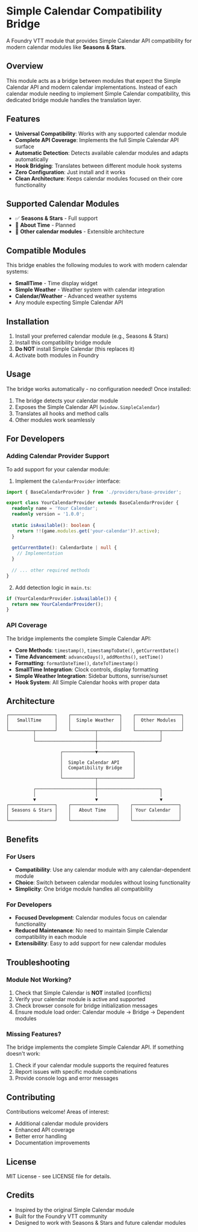 # Simple Calendar Compatibility Bridge

A Foundry VTT module that provides Simple Calendar API compatibility for modern calendar modules like **Seasons & Stars**.

## Overview

This module acts as a bridge between modules that expect the Simple Calendar API and modern calendar implementations. Instead of each calendar module needing to implement Simple Calendar compatibility, this dedicated bridge module handles the translation layer.

## Features

- **Universal Compatibility**: Works with any supported calendar module
- **Complete API Coverage**: Implements the full Simple Calendar API surface
- **Automatic Detection**: Detects available calendar modules and adapts automatically  
- **Hook Bridging**: Translates between different module hook systems
- **Zero Configuration**: Just install and it works
- **Clean Architecture**: Keeps calendar modules focused on their core functionality

## Supported Calendar Modules

- ✅ **Seasons & Stars** - Full support
- 🔄 **About Time** - Planned
- 🔄 **Other calendar modules** - Extensible architecture

## Compatible Modules

This bridge enables the following modules to work with modern calendar systems:

- **SmallTime** - Time display widget
- **Simple Weather** - Weather system with calendar integration
- **Calendar/Weather** - Advanced weather systems
- Any module expecting Simple Calendar API

## Installation

1. Install your preferred calendar module (e.g., Seasons & Stars)
2. Install this compatibility bridge module
3. **Do NOT** install Simple Calendar (this replaces it)
4. Activate both modules in Foundry

## Usage

The bridge works automatically - no configuration needed! Once installed:

1. The bridge detects your calendar module
2. Exposes the Simple Calendar API (`window.SimpleCalendar`)
3. Translates all hooks and method calls
4. Other modules work seamlessly

## For Developers

### Adding Calendar Provider Support

To add support for your calendar module:

1. Implement the `CalendarProvider` interface:

```typescript
import { BaseCalendarProvider } from './providers/base-provider';

export class YourCalendarProvider extends BaseCalendarProvider {
  readonly name = 'Your Calendar';
  readonly version = '1.0.0';
  
  static isAvailable(): boolean {
    return !!(game.modules.get('your-calendar')?.active);
  }
  
  getCurrentDate(): CalendarDate | null {
    // Implementation
  }
  
  // ... other required methods
}
```

2. Add detection logic in `main.ts`:

```typescript
if (YourCalendarProvider.isAvailable()) {
  return new YourCalendarProvider();
}
```

### API Coverage

The bridge implements the complete Simple Calendar API:

- **Core Methods**: `timestamp()`, `timestampToDate()`, `getCurrentDate()`
- **Time Advancement**: `advanceDays()`, `addMonths()`, `setTime()`
- **Formatting**: `formatDateTime()`, `dateToTimestamp()`
- **SmallTime Integration**: Clock controls, display formatting
- **Simple Weather Integration**: Sidebar buttons, sunrise/sunset
- **Hook System**: All Simple Calendar hooks with proper data

## Architecture

```
┌─────────────────┐    ┌──────────────────┐    ┌─────────────────┐
│   SmallTime     │    │  Simple Weather  │    │  Other Modules  │
│                 │    │                  │    │                 │
└─────────┬───────┘    └─────────┬────────┘    └─────────┬───────┘
          │                      │                       │
          └──────────────────────┼───────────────────────┘
                                 │
                    ┌────────────▼─────────────┐
                    │                          │
                    │  Simple Calendar API     │
                    │  Compatibility Bridge    │
                    │                          │
                    └────────────┬─────────────┘
                                 │
          ┌──────────────────────┼───────────────────────┐
          │                      │                       │
          ▼                      ▼                       ▼
┌─────────────────┐    ┌─────────────────┐    ┌─────────────────┐
│ Seasons & Stars │    │   About Time    │    │ Your Calendar   │
│                 │    │                 │    │                 │
└─────────────────┘    └─────────────────┘    └─────────────────┘
```

## Benefits

### For Users
- **Compatibility**: Use any calendar module with any calendar-dependent module
- **Choice**: Switch between calendar modules without losing functionality
- **Simplicity**: One bridge module handles all compatibility

### For Developers
- **Focused Development**: Calendar modules focus on calendar functionality
- **Reduced Maintenance**: No need to maintain Simple Calendar compatibility in each module
- **Extensibility**: Easy to add support for new calendar modules

## Troubleshooting

### Module Not Working?

1. Check that Simple Calendar is **NOT** installed (conflicts)
2. Verify your calendar module is active and supported
3. Check browser console for bridge initialization messages
4. Ensure module load order: Calendar module → Bridge → Dependent modules

### Missing Features?

The bridge implements the complete Simple Calendar API. If something doesn't work:

1. Check if your calendar module supports the required features
2. Report issues with specific module combinations
3. Provide console logs and error messages

## Contributing

Contributions welcome! Areas of interest:

- Additional calendar module providers
- Enhanced API coverage
- Better error handling
- Documentation improvements

## License

MIT License - see LICENSE file for details.

## Credits

- Inspired by the original Simple Calendar module
- Built for the Foundry VTT community
- Designed to work with Seasons & Stars and future calendar modules